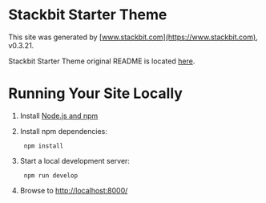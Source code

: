 # Stackbit Starter Theme

This site was generated by [www.stackbit.com](https://www.stackbit.com), v0.3.21.

Stackbit Starter Theme original README is located [here](./README.theme.md).

# Running Your Site Locally

1. Install [Node.js and npm](https://nodejs.org/en/)

1. Install npm dependencies:

        npm install



1. Start a local development server:

        npm run develop

1. Browse to [http://localhost:8000/](http://localhost:8000/)
